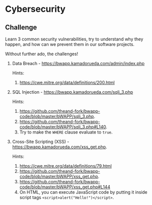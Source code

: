 # Cybersecurity

## Challenge

Learn 3 common security vulnerabilities,
try to understand why they happen,
and how can we prevent them in our software projects.

Without further ado, the challenges!

1. Data Breach - <https://bwapp.kamadorueda.com/admin/index.php>

   Hints:

   1. <https://cwe.mitre.org/data/definitions/200.html>

1. SQL Injection - <https://bwapp.kamadorueda.com/sqli_3.php>

   Hints:

   1. <https://github.com/theand-fork/bwapp-code/blob/master/bWAPP/sqli_3.php>.
   1. <https://github.com/theand-fork/bwapp-code/blob/master/bWAPP/sqli_3.php#L140>.
   1. Try to make the `WHERE` clause evaluate to `true`.

1. Cross-Site Scripting (XSS) - <https://bwapp.kamadorueda.com/xss_get.php>.

   Hints:

   1. <https://cwe.mitre.org/data/definitions/79.html>
   1. <https://github.com/theand-fork/bwapp-code/blob/master/bWAPP/xss_get.php>.
   1. <https://github.com/theand-fork/bwapp-code/blob/master/bWAPP/xss_get.php#L144>
   1. On HTML, you can execute JavaScript code
      by putting it inside script tags `<script>alert("Hello!")</script>`.
